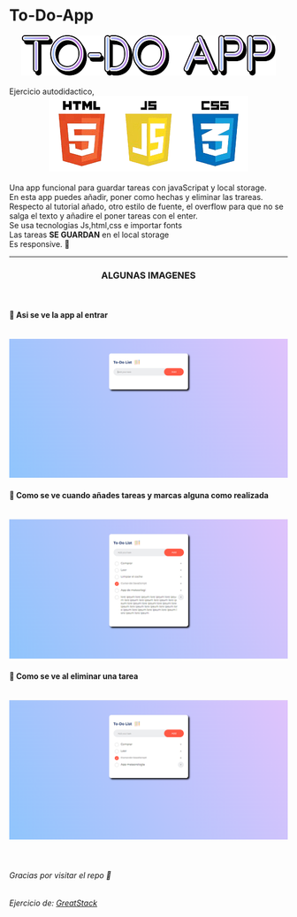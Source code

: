 

<h1>To-Do-App</h1>
<div align="center">
  <img src="img/banner.png" alt="titulo">
</div>
<br>
Ejercicio autodidactico,
<br>
<div align="center">
  <img src="img/htmls_css_js-removebg-preview.png" alt="banner">
</div>

<br>
Una app funcional para guardar tareas con javaScripat y local storage.<br>
En esta app puedes añadir, poner como hechas y eliminar las trareas.<br>
Respecto al tutorial añado, otro estilo de fuente, el overflow para que no se salga el texto y añadire el poner tareas con el enter.<br>
Se usa tecnologias Js,html,css e importar fonts<br>
Las tareas <B>SE GUARDAN</B> en el local storage <br>
Es responsive. 🧮
<br>

<hr>

<div align="center">
<h3>ALGUNAS IMAGENES </h3>  <br>
<h4 align= "left"> 🔵 Asi se ve la app al entrar </h4>  <br>
  <img src="img/appB.png" alt="im1">  <br>
  <h4 align= "left"> 🔵 Como se ve cuando añades tareas y marcas alguna como realizada</h4>  <br>
  <img src="img/appT.png" alt="im2"> <br>
  <h4 align= "left"> 🔵 Como se ve al eliminar una tarea</h4>  <br>
  <img src="img/appD.png" alt="im2"> <br>
</div>

  
<br>
<br>
<h6>Gracias por visitar el repo 💪 </h6>
<h6>Ejercicio de: <a href="https://www.youtube.com/watch?v=G0jO8kUrg-I">GreatStack</a> </h6>

